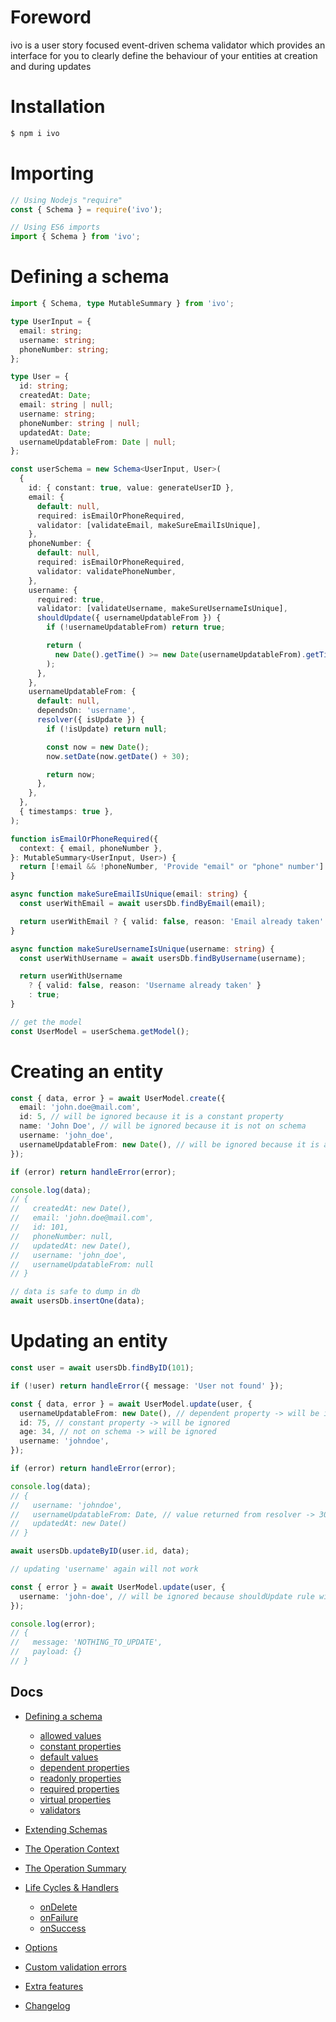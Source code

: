 # Foreword

ivo is a user story focused event-driven schema validator which provides an interface for you to clearly define the behaviour of your entities at creation and during updates

# Installation

```bash
$ npm i ivo
```

# Importing

```js
// Using Nodejs "require"
const { Schema } = require('ivo');

// Using ES6 imports
import { Schema } from 'ivo';
```

# Defining a schema

```ts
import { Schema, type MutableSummary } from 'ivo';

type UserInput = {
  email: string;
  username: string;
  phoneNumber: string;
};

type User = {
  id: string;
  createdAt: Date;
  email: string | null;
  username: string;
  phoneNumber: string | null;
  updatedAt: Date;
  usernameUpdatableFrom: Date | null;
};

const userSchema = new Schema<UserInput, User>(
  {
    id: { constant: true, value: generateUserID },
    email: {
      default: null,
      required: isEmailOrPhoneRequired,
      validator: [validateEmail, makeSureEmailIsUnique],
    },
    phoneNumber: {
      default: null,
      required: isEmailOrPhoneRequired,
      validator: validatePhoneNumber,
    },
    username: {
      required: true,
      validator: [validateUsername, makeSureUsernameIsUnique],
      shouldUpdate({ usernameUpdatableFrom }) {
        if (!usernameUpdatableFrom) return true;

        return (
          new Date().getTime() >= new Date(usernameUpdatableFrom).getTime()
        );
      },
    },
    usernameUpdatableFrom: {
      default: null,
      dependsOn: 'username',
      resolver({ isUpdate }) {
        if (!isUpdate) return null;

        const now = new Date();
        now.setDate(now.getDate() + 30);

        return now;
      },
    },
  },
  { timestamps: true },
);

function isEmailOrPhoneRequired({
  context: { email, phoneNumber },
}: MutableSummary<UserInput, User>) {
  return [!email && !phoneNumber, 'Provide "email" or "phone" number'] as const;
}

async function makeSureEmailIsUnique(email: string) {
  const userWithEmail = await usersDb.findByEmail(email);

  return userWithEmail ? { valid: false, reason: 'Email already taken' } : true;
}

async function makeSureUsernameIsUnique(username: string) {
  const userWithUsername = await usersDb.findByUsername(username);

  return userWithUsername
    ? { valid: false, reason: 'Username already taken' }
    : true;
}

// get the model
const UserModel = userSchema.getModel();
```

# Creating an entity

```ts
const { data, error } = await UserModel.create({
  email: 'john.doe@mail.com',
  id: 5, // will be ignored because it is a constant property
  name: 'John Doe', // will be ignored because it is not on schema
  username: 'john_doe',
  usernameUpdatableFrom: new Date(), // will be ignored because it is a dependent property
});

if (error) return handleError(error);

console.log(data);
// {
//   createdAt: new Date(),
//   email: 'john.doe@mail.com',
//   id: 101,
//   phoneNumber: null,
//   updatedAt: new Date(),
//   username: 'john_doe',
//   usernameUpdatableFrom: null
// }

// data is safe to dump in db
await usersDb.insertOne(data);
```

# Updating an entity

```ts
const user = await usersDb.findByID(101);

if (!user) return handleError({ message: 'User not found' });

const { data, error } = await UserModel.update(user, {
  usernameUpdatableFrom: new Date(), // dependent property -> will be ignored
  id: 75, // constant property -> will be ignored
  age: 34, // not on schema -> will be ignored
  username: 'johndoe',
});

if (error) return handleError(error);

console.log(data);
// {
//   username: 'johndoe',
//   usernameUpdatableFrom: Date, // value returned from resolver -> 30days from now
//   updatedAt: new Date()
// }

await usersDb.updateByID(user.id, data);
```

```ts
// updating 'username' again will not work

const { error } = await UserModel.update(user, {
  username: 'john-doe', // will be ignored because shouldUpdate rule will return false
});

console.log(error);
// {
//   message: 'NOTHING_TO_UPDATE',
//   payload: {}
// }
```

## Docs

- [Defining a schema](./docs/v1.4.0/index.md#defining-a-schema)
  - [allowed values](./docs/v1.4.0/definitions/allowed-values.md#allowed-values)
  - [constant properties](./docs/v1.4.0/definitions/constants.md#constant-properties)
  - [default values](./docs/v1.4.0/definitions/defaults.md#default-values)
  - [dependent properties](./docs/v1.4.0/definitions/dependents.md#dependent-properties)
  - [readonly properties](./docs/v1.4.0/definitions/readonly.md#readonly-properties)
  - [required properties](./docs/v1.4.0/definitions/required.md#required-properties)
  - [virtual properties](./docs/v1.4.0/definitions/virtuals.md#virtual-properties)
  - [validators](./docs/v1.4.0/validators.md#validators)
- [Extending Schemas](./docs/v1.4.0/definitions/extend-schemas.md#extending-schemas)
- [The Operation Context](./docs/v1.4.0/life-cycles.md#the-operation-contextt)
- [The Operation Summary](./docs/v1.4.0/life-cycles.md#the-operation-summary)
- [Life Cycles & Handlers](./docs/v1.4.0/life-cycles.md#life-cycle-listeners)

  - [onDelete](./docs/v1.4.0/life-cycles.md#ondelete)
  - [onFailure](./docs/v1.4.0/life-cycles.md#onfailure)
  - [onSuccess](./docs/v1.4.0/life-cycles.md#onsuccess)

- [Options](./docs/v1.4.0/index.md#options)
- [Custom validation errors](./docs/v1.4.0/index.md#errortool)
- [Extra features](./docs/v1.4.0/life-cycles.md#context-options)

- [Changelog](./docs/CHANGELOG.md#changelog)
